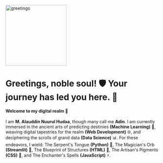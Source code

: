 <img src="img/knight.gif" alt="greetings" width="200">

# Greetings, noble soul! 🛡️ Your journey has led you here. 👋

<!--
**adinnhd/adinnhd** is a ✨ _special_ ✨ repository because its `README.md` (this file) appears on your GitHub profile.

Here are some ideas to get you started:

- 🔭 I’m currently working on ...
- 🌱 I’m currently learning ...
- 👯 I’m looking to collaborate on ...
- 🤔 I’m looking for help with ...
- 💬 Ask me about ...
- 📫 How to reach me: ...
- 😄 Pronouns: ...
- ⚡ Fun fact: ...
-->
#### Welcome to my digital realm 🏰 
I am **M. Alauddin Nuurul Hudaa**, though many call me **Adin**.
I am currently immersed in the ancient arts of predicting destinies **(Machine Learning)** 🤖, weaving digital tapestries for the realm **(Web Development)** 🌐, and deciphering the scrolls of grand data **(Data Science)** 📊. For these endeavors, I wield: The Serpent's Tongue **(Python)** 🐍, The Magician's Orb **(Streamlit)** 🚀, The Blueprint of Structures **(HTML)** 📝, The Artisan's Pigments **(CSS)** 🎨, and The Enchanter's Spells **(JavaScript)** ⚡.
